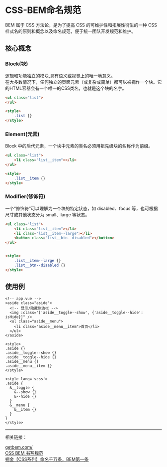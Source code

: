 # CSS-BEM命名规范
BEM 属于 CSS 方法论，是为了提高 CSS 的可维护性和拓展性衍生的一种 CSS 样式名的原则和概念以及命名规范，便于统一团队开发规范和维护。

## 核心概念
### Block(块)
逻辑和功能独立的模块,具有语义或视觉上的唯一地意义。  
在大多数情况下，任何独立的页面元素（或复杂或简单）都可以被视作一个块。它的HTML容器会有一个唯一的CSS类名，也就是这个块的名字。

```html
<ul class="list">
</ul>

<style>
	.list {}
</style>
```

### Element(元素)
Block 中的后代元素，一个块中元素的类名必须用祖先级块的名称作为前缀。
```html
<ul class="list">
	<li class="list__item"></li>
</ul>

<style>
	.list__item {}
</style>
```

### Modifier(修饰符)
一个“修饰符”可以理解为一个块的特定状态，如 disabled、focus 等，也可根据尺寸或其他状态分为 small、large 等状态。
```html
<ul class="list">
	<li class="list__item"></li>
	<li class="list__item--large"></li>
	<button class="list__btn--disabled"></button>
</ul>


<style>
	.list__item--large {}
	.list__btn--disabled {}
</style>
```

## 使用例
```vue
<!-- app.vue -->
<aside class="aside">
  <!-- 显示/隐藏侧边栏 -->
  <img :class="['aside__toggle--show', {'aside__toggle--hide': isHide}]" />
  <ul class="aside__menu">
    <li class="aside__menu__item">首页</li>
  </ul>
</aside>

<style>
.aside {}
.aside__toggle--show {}
.aside__toggle--hide {}
.aside__menu {}
.aside__menu__item {}
</style>

<style lang='scss'>
.aside {
  &__toggle {
    &--show {}
    &--hide {}
  }
  &__menu {
    &__item {}
  }
}
</style>
```

---

相关链接：

[getbem.com/](http://getbem.com/)  
[CSS BEM 书写规范](https://github.com/Tencent/tmt-workflow/wiki/%E2%92%9B-%5B%E8%A7%84%E8%8C%83%5D--CSS-BEM-%E4%B9%A6%E5%86%99%E8%A7%84%E8%8C%83)  
[掘金【CSS系列】命名千万条，BEM第一条](https://juejin.im/post/6844903831063494669#heading-3)